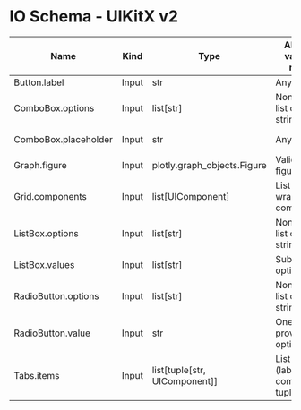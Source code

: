 # IO Schema - UIKitX v2

| Name | Kind | Type | Allowed values / range | Example Usage |
|------|------|------|------------------------|---------------|
| Button.label | Input | str | Any string | Button("Submit") |
| ComboBox.options | Input | list[str] | Non-empty list of strings | ComboBox(["Option 1", "Option 2"]) |
| ComboBox.placeholder | Input | str | Any string | ComboBox([], placeholder="Select...") |
| Graph.figure | Input | plotly.graph_objects.Figure | Valid Plotly figure | Graph(go.Figure()) |
| Grid.components | Input | list[UIComponent] | List of wrapped UI components | Grid([button, dropdown]) |
| ListBox.options | Input | list[str] | Non-empty list of strings | ListBox(["Item 1", "Item 2"]) |
| ListBox.values | Input | list[str] | Subset of options | ListBox(options, values=["Item 1"]) |
| RadioButton.options | Input | list[str] | Non-empty list of strings | RadioButton(["Yes", "No"]) |
| RadioButton.value | Input | str | One of the provided options | RadioButton(options, value="Yes") |
| Tabs.items | Input | list[tuple[str, UIComponent]] | List of (label, component) tuples | Tabs([("Tab1", button)]) |
